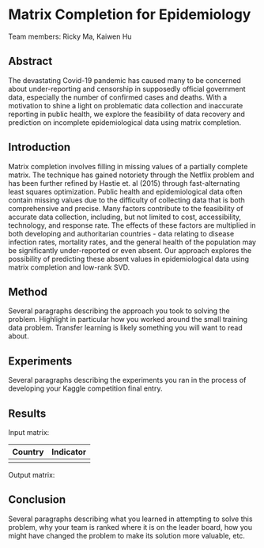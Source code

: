 # Matrix Completion for Epidemiology
Team members: Ricky Ma, Kaiwen Hu <br/>

## Abstract
The devastating Covid-19 pandemic has caused many to be concerned about 
under-reporting and censorship in supposedly official government data, 
especially the number of confirmed cases and deaths. With a 
motivation to shine a light on problematic data collection and inaccurate 
reporting in public health, we explore the feasibility of data recovery and 
prediction on incomplete epidemiological data using matrix completion. 

## Introduction
Matrix completion involves filling in missing values of a partially complete
matrix. The technique has gained notoriety through the Netflix problem and
has been further refined by Hastie et. al (2015) through fast-alternating 
least squares optimization. Public health and epidemiological data often 
contain missing values due to the difficulty of collecting data 
that is both comprehensive and precise. Many factors contribute to the 
feasibility of accurate data collection, including, but not limited to cost, 
accessibility, technology, and response rate. The effects of these factors 
are multiplied in both developing and authoritarian countries - data relating 
to disease infection rates, mortality rates, and the general health of the 
population may be significantly under-reported or even absent. Our approach 
explores the possibility of predicting these absent values in epidemiological 
data using matrix completion and low-rank SVD.

## Method
Several paragraphs describing the approach you took to solving the problem. 
Highlight in particular how you worked around the small training data problem.
Transfer learning is likely something you will want to read about.

## Experiments
Several paragraphs describing the experiments you ran in the process of developing your Kaggle competition final entry.

## Results
Input matrix: <br/>

| Country               | Indicator |
| -------------       |:-------------:|
|               |           |

Output matrix:

## Conclusion
Several paragraphs describing what you learned in attempting to solve this problem, why your team is ranked where it is on the leader board, how you might have changed the problem to make its solution more valuable, etc.
